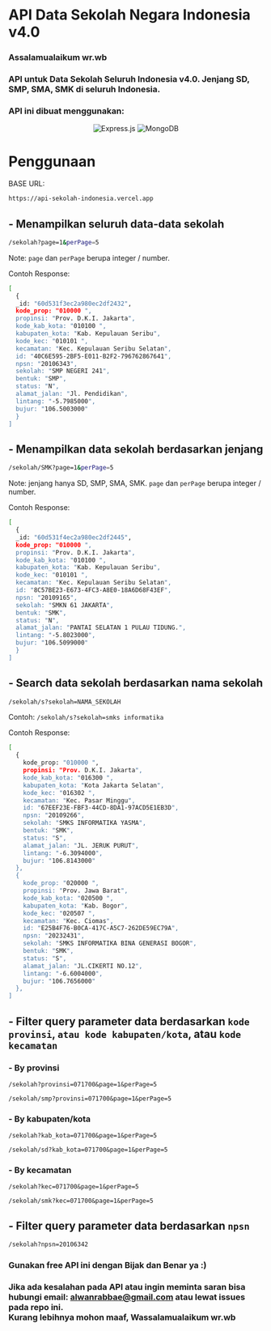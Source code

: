 # API Data Sekolah Negara Indonesia v4.0
### Assalamualaikum wr.wb
### API untuk Data Sekolah Seluruh Indonesia v4.0. Jenjang SD, SMP, SMA, SMK di seluruh Indonesia. 

### API ini dibuat menggunakan: <br>
<div align="center">
<img alt="Express.js" src="https://img.shields.io/badge/express.js%20-%23404d59.svg?&style=for-the-badge"/>
<img alt="MongoDB" src ="https://img.shields.io/badge/MongoDB-%234ea94b.svg?&style=for-the-badge&logo=mongodb&logoColor=white"/>
</div>

# Penggunaan

BASE URL:
```bash
https://api-sekolah-indonesia.vercel.app
```
## - Menampilkan seluruh data-data sekolah

```bash
/sekolah?page=1&perPage=5
```
Note: ```page``` dan ```perPage``` berupa integer / number.

Contoh Response: 
```bash
[
  {
  _id: "60d531f3ec2a980ec2df2432",
  kode_prop: "010000 ",
  propinsi: "Prov. D.K.I. Jakarta",
  kode_kab_kota: "010100 ",
  kabupaten_kota: "Kab. Kepulauan Seribu",
  kode_kec: "010101 ",
  kecamatan: "Kec. Kepulauan Seribu Selatan",
  id: "40C6E595-2BF5-E011-B2F2-796762867641",
  npsn: "20106343",
  sekolah: "SMP NEGERI 241",
  bentuk: "SMP",
  status: "N",
  alamat_jalan: "Jl. Pendidikan",
  lintang: "-5.7985000",
  bujur: "106.5003000"
  }
]
```

## - Menampilkan data sekolah berdasarkan jenjang

```bash
/sekolah/SMK?page=1&perPage=5
```
Note: jenjang hanya SD, SMP, SMA, SMK. ```page``` dan ```perPage``` berupa integer / number.

Contoh Response: 
```bash
[
  {
  _id: "60d531f4ec2a980ec2df2445",
  kode_prop: "010000 ",
  propinsi: "Prov. D.K.I. Jakarta",
  kode_kab_kota: "010100 ",
  kabupaten_kota: "Kab. Kepulauan Seribu",
  kode_kec: "010101 ",
  kecamatan: "Kec. Kepulauan Seribu Selatan",
  id: "8C57BE23-E673-4FC3-A8E0-18A6D68F43EF",
  npsn: "20109165",
  sekolah: "SMKN 61 JAKARTA",
  bentuk: "SMK",
  status: "N",
  alamat_jalan: "PANTAI SELATAN 1 PULAU TIDUNG.",
  lintang: "-5.8023000",
  bujur: "106.5099000"
  }
]
```

## - Search data sekolah berdasarkan nama sekolah

```bash
/sekolah/s?sekolah=NAMA_SEKOLAH
```
Contoh: ``` /sekolah/s?sekolah=smks informatika ```

Contoh Response: 
```bash
[
  {
    kode_prop: "010000 ",
    propinsi: "Prov. D.K.I. Jakarta",
    kode_kab_kota: "016300 ",
    kabupaten_kota: "Kota Jakarta Selatan",
    kode_kec: "016302 ",
    kecamatan: "Kec. Pasar Minggu",
    id: "67EEF23E-FBF3-44CD-8DA1-97ACD5E1EB3D",
    npsn: "20109266",
    sekolah: "SMKS INFORMATIKA YASMA",
    bentuk: "SMK",
    status: "S",
    alamat_jalan: "JL. JERUK PURUT",
    lintang: "-6.3094000",
    bujur: "106.8143000"
  },
  {
    kode_prop: "020000 ",
    propinsi: "Prov. Jawa Barat",
    kode_kab_kota: "020500 ",
    kabupaten_kota: "Kab. Bogor",
    kode_kec: "020507 ",
    kecamatan: "Kec. Ciomas",
    id: "E25B4F76-B0CA-417C-A5C7-262DE59EC79A",
    npsn: "20232431",
    sekolah: "SMKS INFORMATIKA BINA GENERASI BOGOR",
    bentuk: "SMK",
    status: "S",
    alamat_jalan: "JL.CIKERTI NO.12",
    lintang: "-6.6004000",
    bujur: "106.7656000"
  },
]
```

## - Filter query parameter data berdasarkan `kode provinsi`, `atau kode kabupaten/kota`, atau `kode kecamatan`

### - By provinsi
```
/sekolah?provinsi=071700&page=1&perPage=5
```
```
/sekolah/smp?provinsi=071700&page=1&perPage=5
```

### - By kabupaten/kota
```
/sekolah?kab_kota=071700&page=1&perPage=5
```
```
/sekolah/sd?kab_kota=071700&page=1&perPage=5
```

### - By kecamatan
```
/sekolah?kec=071700&page=1&perPage=5
```
```
/sekolah/smk?kec=071700&page=1&perPage=5
```

## - Filter query parameter data berdasarkan `npsn`
```bash
/sekolah?npsn=20106342
```

### Gunakan free API ini dengan Bijak dan Benar ya :)
### Jika ada kesalahan pada API atau ingin meminta saran bisa hubungi email: alwanrabbae@gmail.com atau lewat issues pada repo ini.<br>Kurang lebihnya mohon maaf, Wassalamualaikum wr.wb
